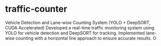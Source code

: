 # traffic-counter
Vehicle Detection and Lane-wise Counting System (YOLO + DeepSORT, CUDA Accelerated) Developed a real-time traffic monitoring system using YOLO for vehicle detection and DeepSORT for tracking. Implemented lane-wise counting with a horizontal line approach to ensure accurate results. O
